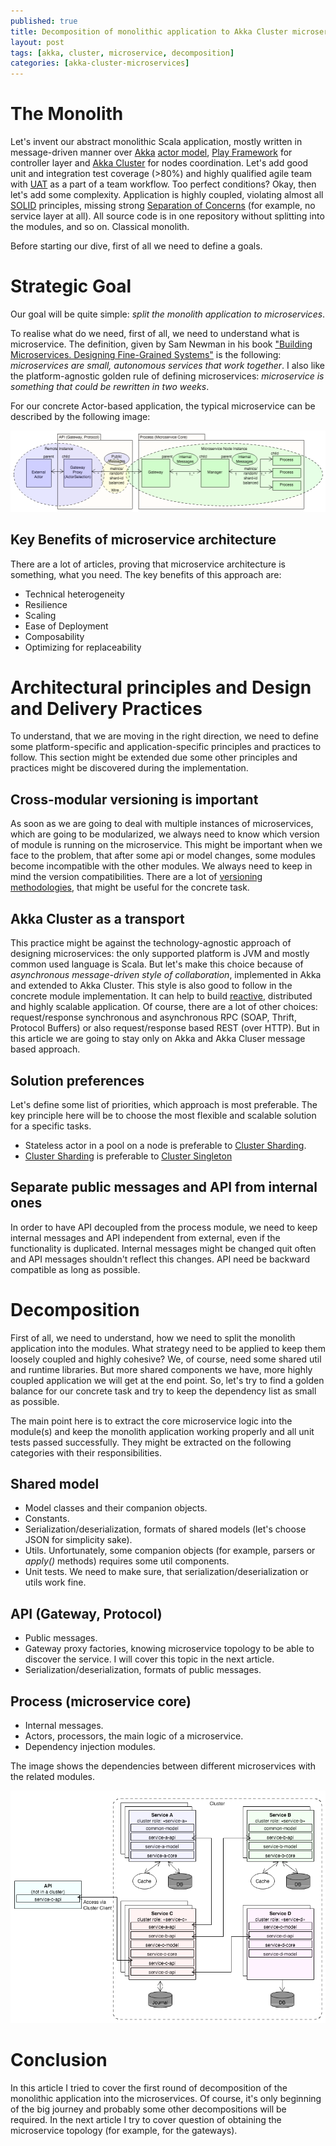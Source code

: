 ```yaml
---
published: true
title: Decomposition of monolithic application to Akka Cluster microservices
layout: post
tags: [akka, cluster, microservice, decomposition]
categories: [akka-cluster-microservices]
---
```


# The Monolith

Let's invent our abstract monolithic Scala application, mostly written in message-driven manner over [Akka](http://akka.io/) [actor model](https://en.wikipedia.org/wiki/Actor_model), [Play Framework](https://www.playframework.com/) for controller layer and [Akka Cluster](http://doc.akka.io/docs/akka/2.4.1/scala/cluster-usage.html) for nodes coordination. Let's add good unit and integration test coverage (>80%) and highly qualified agile team with [UAT](https://en.wikipedia.org/wiki/Acceptance_testing#User_acceptance_testing) as a part of a team workflow. Too perfect conditions? Okay, then let's add some complexity. Application is highly coupled, violating almost all [SOLID](https://en.wikipedia.org/wiki/SOLID_(object-oriented_design)) principles, missing strong [Separation of Concerns](https://en.wikipedia.org/wiki/Separation_of_concerns) (for example, no service layer at all). All source code is in one repository without splitting into the modules, and so on. Classical monolith.

Before starting our dive, first of all we need to define a goals.

# Strategic Goal

Our goal will be quite simple: _split the monolith application to microservices_.

To realise what do we need, first of all, we need to understand what is microservice. The definition, given by Sam Newman in his book ["Building Microservices. Designing Fine-Grained Systems"](http://shop.oreilly.com/product/0636920033158.do) is the following: _microservices are small, autonomous services that work together_. I also like the platform-agnostic golden rule of defining microservices: _microservice is something that could be rewritten in two weeks_.

For our concrete Actor-based application, the typical microservice can be described by the following image:

![Example of Microservice Data Flow](/resources/2016-01-31-decomposition-of-monolithic-application-to-akka-cluster-microservices/microservice-data-flow.png "Example of Microservice Data Flow")

## Key Benefits of microservice architecture

There are a lot of articles, proving that microservice architecture is something, what you need. The key benefits of this approach are:

* Technical heterogeneity
* Resilience
* Scaling
* Ease of Deployment
* Composability
* Optimizing for replaceability

# Architectural principles and Design and Delivery Practices

To understand, that we are moving in the right direction, we need to define some platform-specific and application-specific principles and practices to follow. This section might be extended due some other principles and practices might be discovered during the implementation.

## Cross-modular versioning is important

As soon as we are going to deal with multiple instances of microservices, which are going to be modularized, we always need to know which version of module is running on the microservice. This might be important when we face to the problem, that after some api or model changes, some modules become incompatible with the other modules. We always need to keep in mind the version compatibilities. There are a lot of [versioning methodologies](https://en.wikipedia.org/wiki/Software_versioning), that might be useful for the concrete task.

## Akka Cluster as a transport

This practice might be against the technology-agnostic approach of designing microservices: the only supported platform is JVM and mostly common used language is Scala. But let's make this choice because of _asynchronous message-driven style of collaboration_, implemented in Akka and extended to Akka Cluster. This style is also good to follow in the concrete module implementation. It can help to build [reactive](http://www.reactivemanifesto.org/), distributed and highly scalable application. Of course, there are a lot of other choices: request/response synchronous and asynchronous RPC (SOAP, Thrift, Protocol Buffers) or also request/response based REST (over HTTP). But in this article we are going to stay only on Akka and Akka Cluser message based approach.

## Solution preferences

Let's define some list of priorities, which approach is most preferable. The key principle here will be to choose the most flexible and scalable solution for a specific tasks.

* Stateless actor in a pool on a node is preferable to [Cluster Sharding](http://doc.akka.io/docs/akka/2.4.1/scala/cluster-sharding.html).
* [Cluster Sharding](http://doc.akka.io/docs/akka/2.4.1/scala/cluster-sharding.html) is preferable to [Cluster Singleton](http://doc.akka.io/docs/akka/2.4.1/scala/cluster-singleton.html)

## Separate public messages and API from internal ones

In order to have API decoupled from the process module, we need to keep internal messages and API independent from external, even if the functionality is duplicated. Internal messages might be changed quit often and API messages shouldn't reflect this changes. API need be backward compatible as long as possible.

# Decomposition

First of all, we need to understand, how we need to split the monolith application into the modules. What strategy need to be applied to keep them loosely coupled and highly cohesive? We, of course, need some shared util and runtime libraries. But more shared components we have, more highly coupled application we will get at the end point. So, let's try to find a golden balance for our concrete task and try to keep the dependency list as small as possible. 

The main point here is to extract the core microservice logic into the module(s) and keep the monolith application working properly and all unit tests passed successfully. They might be extracted on the following categories with their responsibilities.

## Shared model

* Model classes and their companion objects.
* Constants.
* Serialization/deserialization, formats of shared models (let's choose JSON for simplicity sake).
* Utils. Unfortunately, some companion objects (for example, parsers or _apply()_ methods) requires some util components.
* Unit tests. We need to make sure, that serialization/deserialization or utils work fine.

## API (Gateway, Protocol)

* Public messages.
* Gateway proxy factories, knowing microservice topology to be able to discover the  service. I will cover this topic in the next article.
* Serialization/deserialization, formats of public messages.

## Process (microservice core)

* Internal messages.
* Actors, processors, the main logic of a microservice.
* Dependency injection modules.

The image shows the dependencies between different microservices with the related modules.

![Microservices dependencies](/resources/2016-01-31-decomposition-of-monolithic-application-to-akka-cluster-microservices/microservice-dependencies.png "Microservices dependencies")

# Conclusion

In this article I tried to cover the first round of decomposition of the monolithic application into the microservices. Of course, it's only beginning of the big journey and probably some other decompositions will be required. In the next article I try to cover question of obtaining the microservice topology (for example, for the gateways).
